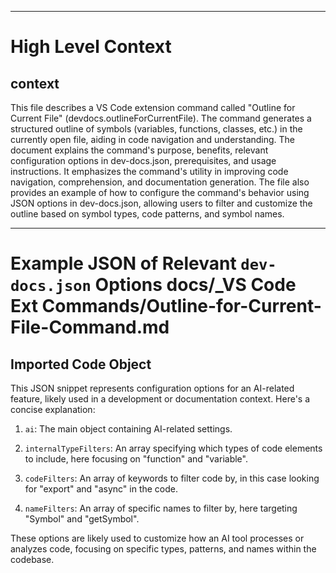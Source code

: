 

  ---
# High Level Context
## context
This file describes a VS Code extension command called "Outline for Current File" (devdocs.outlineForCurrentFile). The command generates a structured outline of symbols (variables, functions, classes, etc.) in the currently open file, aiding in code navigation and understanding. The document explains the command's purpose, benefits, relevant configuration options in dev-docs.json, prerequisites, and usage instructions. It emphasizes the command's utility in improving code navigation, comprehension, and documentation generation. The file also provides an example of how to configure the command's behavior using JSON options in dev-docs.json, allowing users to filter and customize the outline based on symbol types, code patterns, and symbol names.

---
# Example JSON of Relevant `dev-docs.json` Options docs/_VS Code Ext Commands/Outline-for-Current-File-Command.md
## Imported Code Object
This JSON snippet represents configuration options for an AI-related feature, likely used in a development or documentation context. Here's a concise explanation:

1. `ai`: The main object containing AI-related settings.

2. `internalTypeFilters`: An array specifying which types of code elements to include, here focusing on "function" and "variable".

3. `codeFilters`: An array of keywords to filter code by, in this case looking for "export" and "async" in the code.

4. `nameFilters`: An array of specific names to filter by, here targeting "Symbol" and "getSymbol".

These options are likely used to customize how an AI tool processes or analyzes code, focusing on specific types, patterns, and names within the codebase.

  
